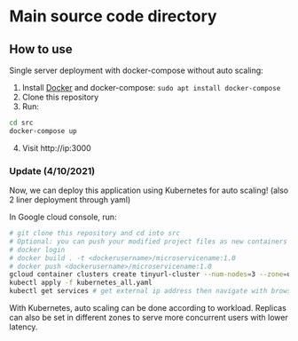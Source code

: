 # Main source code directory

## How to use

Single server deployment with docker-compose without auto scaling:

1. Install [Docker](https://docs.docker.com/engine/install/ubuntu/) and docker-compose: `sudo apt install docker-compose`
2. Clone this repository
3. Run: 
```sh
cd src
docker-compose up
```
4. Visit http://ip:3000

### Update (4/10/2021)

Now, we can deploy this application using Kubernetes for auto scaling! (also 2 liner deployment through yaml)

In Google cloud console, run:
```bash
# git clone this repository and cd into src
# Optional: you can push your modified project files as new containers in your docker repository as below
# docker login
# docker build . -t <dockerusername>/microservicename:1.0
# docker push <dockerusername>/microservicename:1.0
gcloud container clusters create tinyurl-cluster --num-nodes=3 --zone=us-west1-b
kubectl apply -f kubernetes_all.yaml
kubectl get services # get external ip address then navigate with browser to http://external_ip:8001
```

With Kubernetes, auto scaling can be done according to workload. Replicas can also be set in different zones to serve more concurrent users with lower latency.